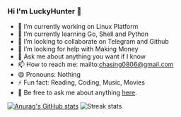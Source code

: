 <!-- ### Hi there 👋 -->
<!--
**Chasing66/Chasing66** is a ✨ _special_ ✨ repository because its `README.md` (this file) appears on your GitHub profile.

Here are some ideas to get you started:

-->
### Hi I'm LuckyHunter 👋
- 🔭 I’m currently working on Linux Platform
- 🌱 I’m currently learning Go, Shell and Python
- 👯 I’m looking to collaborate on Telegram and Github
- 🤔 I’m looking for help with Making Money
- 💬 Ask me about anything you want if I know
- 📫 How to reach me: mailto:chasing0806@gmail.com
- 😄 Pronouns: Nothing
- ⚡ Fun fact: Reading, Coding, Music, Movies
- 💬 Be free to ask me about anything [here](https://github.com/chasing66/chasing66/issues).


[![Anurag's GitHub stats](https://github-readme-stats.vercel.app/api?username=Chasing66&theme=aura)](https://github.com/anuraghazra/github-readme-stats)
![Streak stats](https://github-readme-streak-stats.herokuapp.com/?user=chasing66&show_icons=true&theme=tokyonight)
